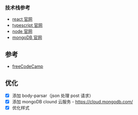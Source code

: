 ### 技术栈参考

-   [react 官网](https://react.docschina.org/tutorial/tutorial.html)
-   [typescript 官网](https://www.tslang.cn/docs/home.html)
-   [node 官网](https://nodejs.org/en/)
-   [mongoDB 官网](https://www.mongodb.com/)

## 参考

-   [freeCodeCamp](https://www.freecodecamp.org/news/how-to-build-a-todo-app-with-react-typescript-nodejs-and-mongodb/#api-with-nodejs-express-mongodb-and-typescript)

## 优化

-   [x] 添加 body-parsar（json 处理 post 请求）
-   [x] 添加 mongoDB clound 云服务 - https://cloud.mongodb.com/
-   [x] 优化样式
